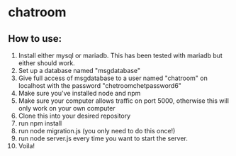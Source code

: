 # chatroom

## How to use:

1. Install either mysql or mariadb. This has been tested with mariadb but either should work.
2. Set up a database named "msgdatabase"
3. Give full access of msgdatabase to a user named "chatroom" on localhost with the password "chetroomchetpassword6"
4. Make sure you've installed node and npm
5. Make sure your computer allows traffic on port 5000, otherwise this will only work on your own computer
6. Clone this into your desired repository
7. run npm install
8. run node migration.js (you only need to do this once!)
9. run node server.js every time you want to start the server.
10. Voila!
